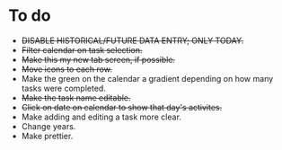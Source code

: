 # To do
- ~~DISABLE HISTORICAL/FUTURE DATA ENTRY; ONLY TODAY.~~
- ~~Filter calendar on task selection.~~
- ~~Make this my new tab screen, if possible.~~
- ~~Move icons to each row.~~
- Make the green on the calendar a gradient depending on how many tasks were completed.
- ~~Make the task name editable.~~
- ~~Click on date on calendar to show that day's activites.~~
- Make adding and editing a task more clear.
- Change years.
- Make prettier.